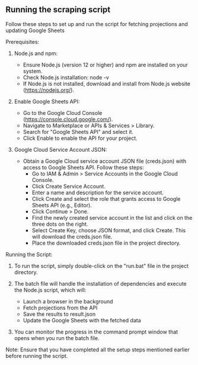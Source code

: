 ## Running the scraping script

Follow these steps to set up and run the script for fetching projections and updating Google Sheets

Prerequisites:

1. Node.js and npm:
   - Ensure Node.js (version 12 or higher) and npm are installed on your system.
   - Check Node.js installation:
     node -v
   - If Node.js is not installed, download and install from Node.js website (https://nodejs.org/).

2. Enable Google Sheets API:
   - Go to the Google Cloud Console (https://console.cloud.google.com/).
   - Navigate to Marketplace or APIs & Services > Library.
   - Search for "Google Sheets API" and select it.
   - Click Enable to enable the API for your project.

3. Google Cloud Service Account JSON:
   - Obtain a Google Cloud service account JSON file (creds.json) with access to Google Sheets API. Follow these steps:
     - Go to IAM & Admin > Service Accounts in the Google Cloud Console.
     - Click Create Service Account.
     - Enter a name and description for the service account.
     - Click Create and select the role that grants access to Google Sheets API (e.g., Editor).
     - Click Continue > Done.
     - Find the newly created service account in the list and click on the three dots on the right.
     - Select Create Key, choose JSON format, and click Create. This will download the creds.json file.
     - Place the downloaded creds.json file in the project directory.

Running the Script:

1. To run the script, simply double-click on the "run.bat" file in the project directory.

2. The batch file will handle the installation of dependencies and execute the Node.js script, which will:
   - Launch a browser in the background
   - Fetch projections from the API
   - Save the results to result.json
   - Update the Google Sheets with the fetched data

3. You can monitor the progress in the command prompt window that opens when you run the batch file.

Note: Ensure that you have completed all the setup steps mentioned earlier before running the script.
